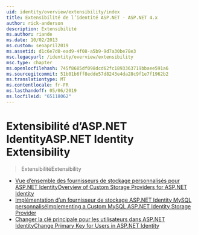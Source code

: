 ```yaml
---
uid: identity/overview/extensibility/index
title: Extensibilité de l’identité ASP.NET - ASP.NET 4.x
author: rick-anderson
description: Extensibilité
ms.author: riande
ms.date: 10/02/2013
ms.custom: seoapril2019
ms.assetid: d1c6e7d0-ead9-4f08-a5b9-9d7a30be78e3
msc.legacyurl: /identity/overview/extensibility
msc.type: chapter
ms.openlocfilehash: 745f8685df098dcd62fc1893363719bbaee591a6
ms.sourcegitcommit: 51b01b6ff8edde57d8243e4da28c9f1e7f1962b2
ms.translationtype: MT
ms.contentlocale: fr-FR
ms.lasthandoff: 05/06/2019
ms.locfileid: "65118062"
---
```

# <a name="aspnet-identity-extensibility"></a><span data-ttu-id="b5cd9-103">Extensibilité d’ASP.NET Identity</span><span class="sxs-lookup"><span data-stu-id="b5cd9-103">ASP.NET Identity Extensibility</span></span>

> <span data-ttu-id="b5cd9-104">Extensibilité</span><span class="sxs-lookup"><span data-stu-id="b5cd9-104">Extensibility</span></span>

- [<span data-ttu-id="b5cd9-105">Vue d’ensemble des fournisseurs de stockage personnalisés pour ASP.NET Identity</span><span class="sxs-lookup"><span data-stu-id="b5cd9-105">Overview of Custom Storage Providers for ASP.NET Identity</span></span>](overview-of-custom-storage-providers-for-aspnet-identity.md)
- [<span data-ttu-id="b5cd9-106">Implémentation d’un fournisseur de stockage ASP.NET Identity MySQL personnalisé</span><span class="sxs-lookup"><span data-stu-id="b5cd9-106">Implementing a Custom MySQL ASP.NET Identity Storage Provider</span></span>](implementing-a-custom-mysql-aspnet-identity-storage-provider.md)
- [<span data-ttu-id="b5cd9-107">Changer la clé principale pour les utilisateurs dans ASP.NET Identity</span><span class="sxs-lookup"><span data-stu-id="b5cd9-107">Change Primary Key for Users in ASP.NET Identity</span></span>](change-primary-key-for-users-in-aspnet-identity.md)
